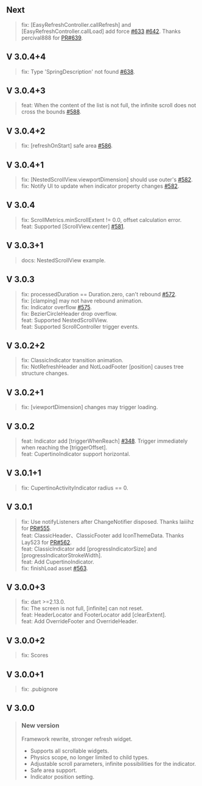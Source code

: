 ## Next
> fix: [EasyRefreshController.callRefresh] and [EasyRefreshController.callLoad] add force [#633](https://github.com/xuelongqy/flutter_easy_refresh/issues/633) [#642](https://github.com/xuelongqy/flutter_easy_refresh/issues/642). Thanks percival888 for [PR#639](https://github.com/xuelongqy/flutter_easy_refresh/issues/639).

## V 3.0.4+4
> fix: Type 'SpringDescription' not found [#638](https://github.com/xuelongqy/flutter_easy_refresh/issues/638).

## V 3.0.4+3
> feat: When the content of the list is not full, the infinite scroll does not cross the bounds [#588](https://github.com/xuelongqy/flutter_easy_refresh/issues/588).  

## V 3.0.4+2
> fix: [refreshOnStart] safe area [#586](https://github.com/xuelongqy/flutter_easy_refresh/issues/586).  

## V 3.0.4+1
> fix: [NestedScrollView.viewportDimension] should use outer's [#582](https://github.com/xuelongqy/flutter_easy_refresh/issues/582).  
> fix: Notify UI to update when indicator property changes [#582](https://github.com/xuelongqy/flutter_easy_refresh/issues/582).  

## V 3.0.4
> fix: ScrollMetrics.minScrollExtent != 0.0, offset calculation error.  
> feat: Supported [ScrollView.center] [#581](https://github.com/xuelongqy/flutter_easy_refresh/issues/581).  

## V 3.0.3+1
> docs: NestedScrollView example.   

## V 3.0.3
> fix: processedDuration == Duration.zero, can't rebound [#572](https://github.com/xuelongqy/flutter_easy_refresh/issues/572).   
> fix: [clamping] may not have rebound animation.   
> fix: Indicator overflow [#575](https://github.com/xuelongqy/flutter_easy_refresh/issues/575).  
> fix: BezierCircleHeader drop overflow.   
> feat: Supported NestedScrollView.  
> feat: Supported ScrollController trigger events.  

## V 3.0.2+2
> fix: ClassicIndicator transition animation.  
> fix: NotRefreshHeader and NotLoadFooter [position] causes tree structure changes.  

## V 3.0.2+1
> fix: [viewportDimension] changes may trigger loading.  

## V 3.0.2
> feat: Indicator add [triggerWhenReach] [#348](https://github.com/xuelongqy/flutter_easy_refresh/issues/348). Trigger immediately when reaching the [triggerOffset].  
> feat: CupertinoIndicator support horizontal.  

## V 3.0.1+1
> fix: CupertinoActivityIndicator radius == 0.  

## V 3.0.1
> fix: Use notifyListeners after ChangeNotifier disposed. Thanks laiiihz for [PR#555](https://github.com/xuelongqy/flutter_easy_refresh/issues/555).  
> feat: ClassicHeader、ClassicFooter add IconThemeData. Thanks Lay523 for [PR#562](https://github.com/xuelongqy/flutter_easy_refresh/issues/562).  
> feat: ClassicIndicator add [progressIndicatorSize] and [progressIndicatorStrokeWidth].  
> feat: Add CupertinoIndicator.  
> fix: finishLoad asset [#563](https://github.com/xuelongqy/flutter_easy_refresh/issues/563).

## V 3.0.0+3
> fix: dart >=2.13.0.  
> fix: The screen is not full, [infinite] can not reset.  
> feat: HeaderLocator and FooterLocator add [clearExtent].  
> feat: Add OverrideFooter and OverrideHeader.  

## V 3.0.0+2
> fix: Scores

## V 3.0.0+1
> fix: .pubignore

## V 3.0.0
> ### New version
> Framework rewrite, stronger refresh widget.  
> - Supports all scrollable widgets.  
> - Physics scope, no longer limited to child types.  
> - Adjustable scroll parameters, infinite possibilities for the indicator.  
> - Safe area support.  
> - Indicator position setting.  
